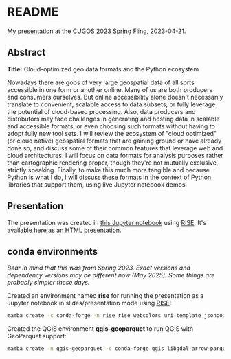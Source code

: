 # README

My presentation at the [CUGOS 2023 Spring Fling](https://cugos.org/2023-spring-fling/), 2023-04-21.

## Abstract

**Title:** Cloud-optimized geo data formats and the Python ecosystem

Nowadays there are gobs of very large geospatial data of all sorts accessible in one form or another online. Many of us are both producers and consumers ourselves. But online accessibility alone doesn't necessarily translate to convenient, scalable access to data subsets; or fully leverage the potential of cloud-based processing. Also, data producers and distributors may face challenges in generating and hosting data in scalable and accessible formats, or even choosing such formats without having to adopt fully new tool sets. I will review the ecosystem of "cloud optimized" (or cloud native) geospatial formats that are gaining ground or have already done so, and discuss some of their common features that leverage web and cloud architectures. I will focus on data formats for analysis purposes rather than cartographic rendering proper, though  they're not mutually exclusive, strictly speaking. Finally, to make this much more tangible and because Python is what I do, I will discuss these formats in the context of Python libraries that support them, using live Jupyter notebook demos.

## Presentation

The presentation was created in [this Jupyter notebook](cugos-presentation.ipynb) using [RISE](https://github.com/damianavila/RISE). It's [available here as an HTML presentation](https://emiliom.github.io/cugos_em/cugos-presentation-2023springfling.html).

## conda environments

*Bear in mind that this was from Spring 2023. Exact versions and dependency versions may be different now (May 2025). Some things are probably simpler these days.*

Created an environment named **rise** for running the presentation as a Jupyter notebook in slides/presentation mode using [RISE](https://github.com/damianavila/RISE):
```bash
mamba create -c conda-forge -n rise rise webcolors uri-template jsonpointer isoduration fqdn jupyter_contrib_nbextensions aiohttp aiobotocore s3fs fsspec geopandas rasterio xarray dask pystac matplotlib zarr pyarrow fastparquet python-snappy
```

Created the QGIS environment **qgis-geoparquet**  to run QGIS with GeoParquet support:
```bash
mamba create -n qgis-geoparquet -c conda-forge qgis libgdal-arrow-parquet pandas scipy scikit-learn pillow matplotlib ocl-icd-system
```
